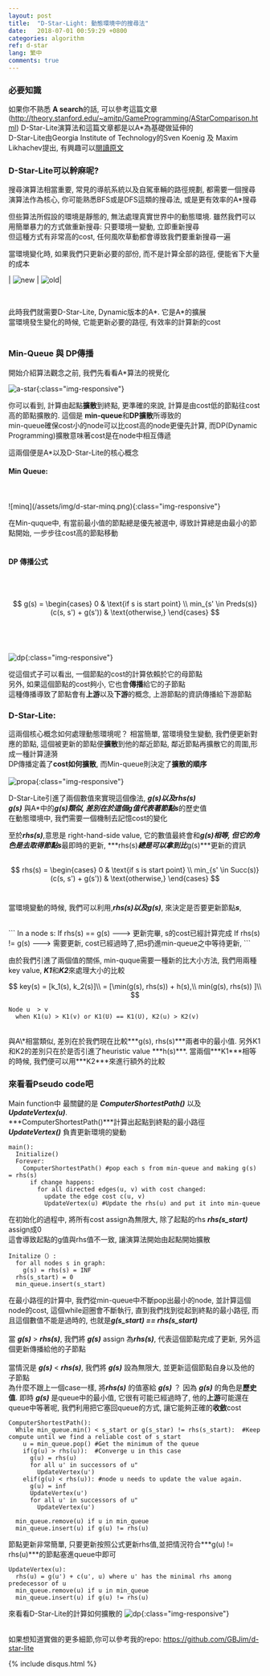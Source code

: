 ```yaml
---
layout: post
title:  "D-Star-Light: 動態環境中的搜尋法"
date:   2018-07-01 00:59:29 +0800
categories: algorithm
ref: d-star
lang: 繁中
comments: true
---
```

### **必要知識**


如果你不熟悉 **A search**的話, 可以參考這篇文章(http://theory.stanford.edu/~amitp/GameProgramming/AStarComparison.html) D-Star-Lite演算法和這篇文章都是以A*為基礎做延伸的  
D-Star-Lite由Georgia Institute of Technology的Sven Koenig 及 Maxim Likhachev提出, 有興趣可以[閱讀原文](http://idm-lab.org/bib/abstracts/papers/aaai02b.pdf)


### **D-Star-Lite可以幹麻呢?**
搜尋演算法相當重要, 常見的導航系統以及自駕車輛的路徑規劃, 都需要一個搜尋演算法作為核心, 你可能熟悉BFS或是DFS這類的搜尋法, 或是更有效率的A*搜尋

但些算法所假設的環境是靜態的, 無法處理真實世界中的動態環境. 雖然我們可以用簡單暴力的方式做重新搜尋: 只要環境一變動, 立即重新搜尋  
但這種方式有非常高的cost, 任何風吹草動都會導致我們要重新搜尋一遍  

當環境變化時, 如果我們只更新必要的部份, 而不是計算全部的路徑, 便能省下大量的成本

| ![new](/assets/img/d-star-old.png) | ![old](/assets/img/d-star-new.png)|

<br />

此時我們就需要D-Star-Lite, Dynamic版本的A\*. 它是A\*的擴展  
當環境發生變化的時候, 它能更新必要的路徑, 有效率的計算新的cost
<br />
<br />

### **Min-Queue 與 DP傳播**

開始介紹算法觀念之前, 我們先看看A\*算法的視覺化

![a-star](/assets/img/a_star.gif){:class="img-responsive"}

你可以看到, 計算由起點**擴散**到終點, 更準確的來說, 計算是由cost低的節點往cost高的節點擴散的. 這個是 **min-queue**和**DP擴散**所導致的  
min-queue確保cost小的node可以比cost高的node更優先計算, 而DP(Dynamic Programming)擴散意味著cost是在node中相互傳遞

這兩個便是A\*以及D-Star-Lite的核心概念

#### **Min Queue**:
<br />
<br />
![minq](/assets/img/d-star-minq.png){:class="img-responsive"}

在Min-quque中, 有當前最小值的節點總是優先被選中, 導致計算總是由最小的節點開始, 一步步往cost高的節點移動
<br />
<br />
#### **DP 傳播公式**
<br />
<br />

$$
g(s) =
\begin{cases}
0 & \text{if s is start point} \\
min_{s' \in Preds(s)} (c(s, s') + g(s')) & \text{otherwise,}
\end{cases}
$$
<br/>
<br />
<br />

![dp](/assets/img/d-star-dp.png){:class="img-responsive"}

從這個式子可以看出, 一個節點的cost的計算依賴於它的母節點  
另外, 如果這個節點的cost夠小, 它也會**傳播**給它的子節點  
這種傳播導致了節點會有**上游**以及**下游**的概念, 上游節點的資訊傳播給下游節點


### **D-Star-Lite**:
這兩個核心概念如何處理動態環境呢？ 相當簡單, 當環境發生變動, 我們便更新對應的節點, 這個被更新的節點便**擴散**到他的鄰近節點, 鄰近節點再擴散它的周圍,形成一種計算漣漪   
DP傳播定義了**cost如何擴散**, 而Min-queue則決定了**擴散的順序**
<br />
<br />
![propa](/assets/img/d-star-propa.png){:class="img-responsive"}

D-Star-Lite引進了兩個數值來實現這個像法, ***g(s)***以及***rhs(s)***  
***g(s)*** 與A\*中的***g(s)***類似, 差別在於這個g值代表著節點***s***的歷史值  
在動態環境中, 我們需要一個機制去記憶cost的變化

至於***rhs(s)***,意思是 right-hand-side value, 它的數值最終會和***g(s)***相等, 但它的角色是去取得節點***s***最即時的更新, ***rhs(s)***總是可以拿到比***g(s)***更新的資訊  
<br />

$$
rhs(s) =
\begin{cases}
0 & \text{if s is start point} \\
min_{s' \in Succ(s)} (c(s, s') + g(s')) & \text{otherwise,}
\end{cases}
$$
<br />

當環境變動的時候, 我們可以利用,***rhs(s)***以及***g(s)***, 來決定是否要更新節點***s***,

<br/>
```
In a node s:
  If rhs(s) == g(s) ---> 更新完畢, s的cost已經計算完成
  If rhs(s) != g(s) ---> 需要更新, cost已經過時了,把s扔進min-queue之中等待更新,
```


由於我們引進了兩個值的關係, min-quque需要一種新的比大小方法, 我們用兩種key value, ***K1***和***K2***來處理大小的比較

$$
key(s) = [k_1(s), k_2(s)]\\
= [\min(g(s), rhs(s)) + h(s),\\
min(g(s), rhs(s)) ]\\
$$
```
Node u  > v
  when K1(u) > K1(v) or K1(U) == K1(U), K2(u) > K2(v)
```
<br />
與A\*相當類似, 差別在於我們現在比較***g(s), rhs(s)***兩者中的最小值. 另外K1和K2的差別只在於是否引進了heuristic value ***h(s)***. 當兩個***K1***相等的時候, 我們便可以用***K2***來進行額外的比較

### 來看看**Pseudo code**吧


Main function中 最關鍵的是 ***ComputerShortestPath()*** 以及 ***UpdateVertex(u)***.  
***ComputerShortestPath()***計算出起點到終點的最小路徑  
 ***UpdateVertex()*** 負責更新環境的變動
```
main():
  Initialize()
  Forever:
    ComputerShortestPath() #pop each s from min-queue and making g(s) = rhs(s)
      if change happens:
        for all directed edges(u, v) with cost changed:
          update the edge cost c(u, v)
          UpdateVertex(u) #Update the rhs(u) and put it into min-queue

```

在初始化的過程中, 將所有cost assign為無限大, 除了起點的rhs ***rhs(s_start)*** assign成0  
這會導致起點的g值與rhs值不一致, 讓演算法開始由起點開始擴散
```
Initalize（）:
  for all nodes s in graph:
    g(s) = rhs(s) = INF
  rhs(s_start) = 0
  min_queue.insert(s_start)
```
在最小路徑的計算中, 我們從min-queue中不斷pop出最小的node, 並計算這個node的cost, 這個while迴圈會不斷執行, 直到我們找到從起到終點的最小路徑, 而且這個數值不能是過時的, 也就是***g(s_start) == rhs(s_start)***
<br />
<br />
當 ***g(s)*** > ***rhs(s)***, 我們將 ***g(s)***  assign 為***rhs(s)***, 代表這個節點完成了更新, 另外這個更新傳播給他的子節點
<br />
<br />
當情況是 ***g(s)*** < ***rhs(s)***, 我們將 ***g(s)*** 設為無限大, 並更新這個節點自身以及他的子節點  
為什麼不跟上一個case一樣, 將***rhs(s)*** 的值塞給 ***g(s)*** ？
因為 ***g(s)*** 的角色是**歷史值**. 即時 ***g(s)*** 是queue中的最小值, 它很有可能已經過時了, 他的**上游**可能還在queue中等著呢, 我們利用把它塞回queue的方式, 讓它能夠正確的**收斂**cost
```
ComputerShortestPath():
  While min_queue.min() < s_start or g(s_star) != rhs(s_start):  #Keep compute until we find a reliable cost of s_start
    u = min_queue.pop() #Get the minimum of the queue
    if(g(u) > rhs(u)):  #Converge u in this case
      g(u) = rhs(u)
      for all u' in successors of u"
        UpdateVertex(u')
    elif(g(u) < rhs(u)): #node u needs to update the value again.
      g(u) = inf
      UpdateVertex(u')
      for all u' in successors of u"
        UpdateVertex(u')

  min_queue.remove(u) if u in min_queue
  min_queue.insert(u) if g(u) != rhs(u)
```

節點更新非常簡單, 只要更新按照公式更新rhs值,並把情況符合***g(u) != rhs(u)***的節點塞進queue中即可

```
UpdateVertex(u):
  rhs(u) = g(u') + c(u', u) where u' has the minimal rhs among predecessor of u
  min_queue.remove(u) if u in min_queue
  min_queue.insert(u) if g(u) != rhs(u)
```
來看看D-Star-Lite的計算如何擴散的
![dp](https://raw.githubusercontent.com/GBJim/d-star-lite/master/demo.gif){:class="img-responsive"}
<br />
<br />

如果想知道實做的更多細節,你可以參考我的repo:
https://github.com/GBJim/d-star-lite


{% include disqus.html %}
